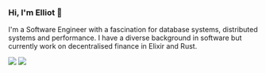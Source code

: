 ### Hi, I'm Elliot 👋

I'm a Software Engineer with a fascination for database systems, distributed
systems and performance. I have a diverse background in software but currently
work on decentralised finance in Elixir and Rust.

[![](https://img.shields.io/badge/Email-elliotekj%40mailbox.org-blue)](mailto:elliotekj@mailbox.org)
[![](https://img.shields.io/badge/Blog-elliotekj.com-blue)](https://elliotekj.com)
